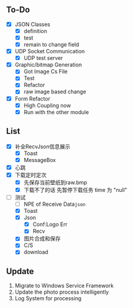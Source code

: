## To-Do

- [x] JSON Classes
    - [x] definition
    - [x] test
    - [x] remain to change field
- [x] UDP Socket Communication
  - [x] UDP test server
- [x] Graphic/bitmap Generation
  - [x] Got Image Cs File
  - [x] Test
  - [x] Refactor
  - [x] raw image based change
- [x] Form Refactor
  - [x] High Coupling now
  - [x] Run with the other module

## List

- [x] 补全RecvJson信息展示
  - [x] Toast
  - [x] MessageBox
- [x] 心跳
- [x] 下载定时定次
  - [x] 先保存当前壁纸到raw.bmp
  - [x] 下载不了的话 先暂停下载任务 time 为 "null"
- [ ] 测试
  - [ ] NPE of Receive Data`json`
  - [x] Toast
  - [x] Json
    - [x] Conf:Logo Err
    - [x] Recv
  - [x] 图片合成和保存
  - [x] C/S
  - [x] download

## Update

1. Migrate to Windows Service Framework
2. Update the photo process intelligently
3. Log System for processing